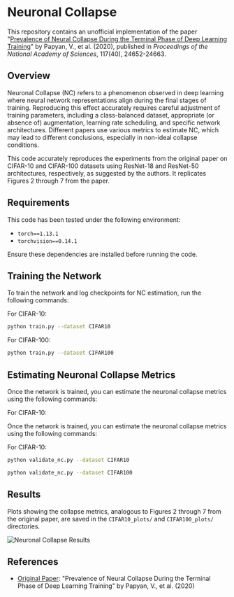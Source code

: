 # Neuronal Collapse

This repository contains an unofficial implementation of the paper "[Prevalence of Neural Collapse During the Terminal Phase of Deep Learning Training](https://www.pnas.org/doi/full/10.1073/pnas.2015509117)" by Papyan, V., et al. (2020), published in *Proceedings of the National Academy of Sciences*, 117(40), 24652-24663.

## Overview

Neuronal Collapse (NC) refers to a phenomenon observed in deep learning where neural network representations align during the final stages of training. Reproducing this effect accurately requires careful adjustment of training parameters, including a class-balanced dataset, appropriate (or absence of) augmentation, learning rate scheduling, and specific network architectures. Different papers use various metrics to estimate NC, which may lead to different conclusions, especially in non-ideal collapse conditions.

This code accurately reproduces the experiments from the original paper on CIFAR-10 and CIFAR-100 datasets using ResNet-18 and ResNet-50 architectures, respectively, as suggested by the authors. It replicates Figures 2 through 7 from the paper.

## Requirements

This code has been tested under the following environment:

- `torch==1.13.1`
- `torchvision==0.14.1`

Ensure these dependencies are installed before running the code.

## Training the Network

To train the network and log checkpoints for NC estimation, run the following commands:

For CIFAR-10:
```bash
python train.py --dataset CIFAR10
```

For CIFAR-100:

```bash
python train.py --dataset CIFAR100
```

## Estimating Neuronal Collapse Metrics

Once the network is trained, you can estimate the neuronal collapse metrics using the following commands:

For CIFAR-10:

Once the network is trained, you can estimate the neuronal collapse metrics using the following commands:

For CIFAR-10:

```bash
python validate_nc.py --dataset CIFAR10
```

```bash
python validate_nc.py --dataset CIFAR100
```



## Results

Plots showing the collapse metrics, analogous to Figures 2 through 7 from the original paper, are saved in the `CIFAR10_plots/` and `CIFAR100_plots/` directories.

![Neuronal Collapse Results](demo/result.jpg)

## References

- [Original Paper](https://www.pnas.org/doi/full/10.1073/pnas.2015509117): "Prevalence of Neural Collapse During the Terminal Phase of Deep Learning Training" by Papyan, V., et al. (2020)
